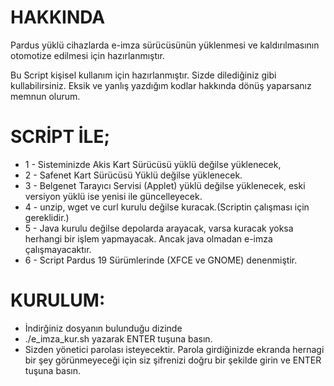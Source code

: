 # HAKKINDA
Pardus yüklü cihazlarda e-imza sürücüsünün yüklenmesi ve kaldırılmasının otomotize edilmesi için hazırlanmıştır.

Bu Script kişisel kullanım için hazırlanmıştır. Sizde dilediğiniz gibi kullabilirsiniz. Eksik ve yanlış yazdığım kodlar hakkında dönüş yaparsanız memnun olurum.

# SCRİPT İLE;
* 1 - Sisteminizde Akis Kart Sürücüsü yüklü değilse yüklenecek,
* 2 - Safenet Kart Sürücüsü Yüklü değilse yüklenecek.
* 3 - Belgenet Tarayıcı Servisi (Applet) yüklü değilse yüklenecek, eski versiyon yüklü ise yenisi ile güncelleyecek.
* 4 - unzip, wget ve curl kurulu değilse kuracak.(Scriptin çalışması için gereklidir.)
* 5 - Java kurulu değilse depolarda arayacak, varsa kuracak yoksa herhangi bir işlem yapmayacak. Ancak java olmadan e-imza çalışmayacaktır.
* 6 - Script Pardus 19 Sürümlerinde (XFCE ve GNOME) denenmiştir.

# KURULUM:
* İndirğiniz dosyanın bulunduğu dizinde
* ./e_imza_kur.sh yazarak ENTER tuşuna basın.
* Sizden yönetici parolası isteyecektir. Parola girdiğinizde ekranda hernagi bir şey görünmeyeceği için siz şifrenizi doğru bir şekilde girin ve ENTER tuşuna basın.

